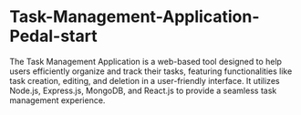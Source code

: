 # Task-Management-Application-Pedal-start
The Task Management Application is a web-based tool designed to help users efficiently organize and track their tasks, featuring functionalities like task creation, editing, and deletion in a user-friendly interface. It utilizes Node.js, Express.js, MongoDB, and React.js to provide a seamless task management experience.
